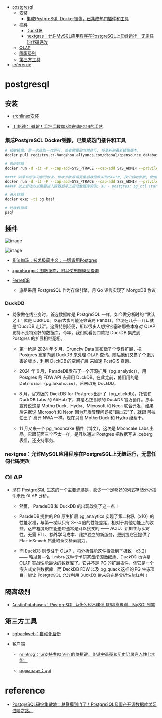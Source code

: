 
<!-- mtoc-start -->

* [postgresql](#postgresql)
  * [安装](#安装)
    * [集成PostgreSQL Docker镜像，已集成热门插件和工具](#集成postgresql-docker镜像已集成热门插件和工具)
  * [插件](#插件)
    * [DuckDB](#duckdb)
    * [nextgres：允许MySQL应用程序在PostgreSQL上无缝运行，无需任何代码更改](#nextgres允许mysql应用程序在postgresql上无缝运行无需任何代码更改)
  * [OLAP](#olap)
  * [隔离级别](#隔离级别)
  * [第三方工具](#第三方工具)
* [reference](#reference)

<!-- mtoc-end -->

# postgresql

## 安装

- [archlinux安装](https://www.netarky.com/programming/arch_linux/Arch_Linux_PostgreSQL_database_setup.html)

- [IT 邦德： 避坑！手把手教你7种安装PG16的手艺](https://mp.weixin.qq.com/s/QxnABtyPlmEMuvopmzNcVQ)

### 集成PostgreSQL Docker镜像，已集成热门插件和工具

```sh
# 拉取镜像, 第一次拉取一次即可. 或者需要的时候执行, 将更新到最新镜像版本.
docker pull registry.cn-hangzhou.aliyuncs.com/digoal/opensource_database:pg14_with_exts_arm64

# 启动容器
docker run -d -it -P --cap-add=SYS_PTRACE --cap-add SYS_ADMIN --privileged=true --name pg --shm-size=1g registry.cn-hangzhou.aliyuncs.com/digoal/opensource_database:pg14_with_exts_arm64

##### 如果你想学习备份恢复、修改参数等需要重启数据库实例的case, 换个启动参数, 使用参数--entrypoint将容器根进程换成bash更好. 如下:
docker run -d -it -P --cap-add=SYS_PTRACE --cap-add SYS_ADMIN --privileged=true --name pg --shm-size=1g --entrypoint /bin/bash registry.cn-hangzhou.aliyuncs.com/digoal/opensource_database:pg14_with_exts_arm64
##### 以上启动方式需要进入容器后手工启动数据库实例: su - postgres; pg_ctl start;

# 进入容器
docker exec -ti pg bash

# 连接数据库
psql
```

## 插件

![image](./Pictures/postgresql/插件-生态.avif)

![image](./Pictures/postgresql/插件-clickhouse性能对比.avif)

- [非法加冯：技术极简主义：一切皆用Postgres](https://mp.weixin.qq.com/s?__biz=MzU5ODAyNTM5Ng==&mid=2247486931&idx=1&sn=91dbe43bb6d26c760c532f4aa8d6e3cb&chksm=fe4b3808c93cb11e00194655a49bf7aa0d4d05a61a9b06ffcc57017c633de17066443ec62b6d&scene=21#wechat_redirect)

- [apache age：图数据库，可以使用图模型查询](https://age.apache.org/)

- [FerretDB](https://github.com/FerretDB/FerretDB)
    - 底层采用 PostgreSQL 作为存储引擎，用 Go 语言实现了 MongoDB 协议

### DuckDB

- 就像做在线业务时，首选数据库是 PostgreSQL 一样，如今做分析时的 “默认之王” 就是 DuckDB。以前大家可能还会说用 Pandas，但现在几乎一开口就是“DuckDB 走起”。这货特别轻便，所以很多人想把它塞进那些本身对 OLAP 支持不是特别好的数据库。今年，我们就看到四款把 DuckDB 集成到 Postgres 的扩展相继亮相。

    - 第一枪是 2024 年 5 月，Crunchy Data 宣布做了个专有扩展，把 Postgres 重定向到 DuckDB 来处理 OLAP 查询。随后他们又搞了个更厉害的版本，利用 DuckDB 的空间扩展 来加速 PostGIS 查询。

    - 2024 年 6 月，ParadeDB发布了一个开源扩展（pg_analytics），用 Postgres 的 FDW API 去调用 DuckDB。在此之前，他们用的是 DataFusion（pg_lakehouse），后来改用 DuckDB。

    - 8 月，官方版的 DuckDB-for-Postgres 出炉了（pg_duckdb），托管在 DuckDB Labs 的 GitHub 下，算是名正言顺的 DuckDB 官方插件。原本宣传说这是 MotherDuck、Hydra、Microsoft 和 Neon 联合开发，结果后来据说 Microsoft 和 Neon 因为开发管理问题被“踢出去”了，就跟 阿拉伯王子 离开 NWA 一样。现在只剩 MotherDuck 和 Hydra 继续干。

    - 11 月又来一个 pg_mooncake 插件（博文），这次是 Mooncake Labs 出品。它跟前面三个不太一样，是可以通过 Postgres 把数据写进 Iceberg 表里，还支持事务。

### nextgres：允许MySQL应用程序在PostgreSQL上无缝运行，无需任何代码更改

## OLAP

- 现在 PostgreSQL 生态的一个主要遗憾是，缺少一个足够好的列式存储分析插件来做 OLAP 分析。

    - 然而， ParadeDB 和 DuckDB 的出现改变了这一点！

    - ParadeDB 提供的 PG 原生扩展 pg_analytics 实现了第二梯队（x10）的性能水准，与第一梯队只有 3～4 倍的性能差距。相对于其他功能上的收益，这种程度的性能差距通常是可以接受的 —— ACID，新鲜性与实时性，无需 ETL、额外学习成本、维护独立的新服务，更别提它还提供了 ElasticSearch 质量的全文检索能力。
    - 而 DuckDB 则专注于 OLAP ，将分析性能这件事做到了极致（x3.2） —— 略过第一名 Umbra 这种学术研究型闭源数据库，DuckDB 也许是 OLAP 实战性能最快的数据库了。它并不是 PG 的扩展插件，但它是一个嵌入式文件数据库，而 DuckDB FDW 以及 pg_quack 这样的 PG 生态项目，能让 PostgreSQL 充分利用 DuckDB 带来的完整分析性能红利！

## 隔离级别

- [AustinDatabases：PostgreSQL 为什么也不建议 RR隔离级别，MySQL别笑](https://mp.weixin.qq.com/s/X51JO1-eg1cPPs91pTCfIA)

## 第三方工具

- [pgbackweb：自动化备份](https://github.com/eduardolat/pgbackweb)

- 客户端

    - [rainfrog：tui支持类似 Vim 的快捷键、关键字高亮和历史记录等人性化功能。](https://github.com/achristmascarl/rainfrog)

    - [pgmanage：gui](https://github.com/commandprompt/pgmanage)

# reference

- [PostgreSQL码农集散地：总算摸到门了！PostgreSQL及国产开源数据库学习进阶之路。](https://mp.weixin.qq.com/s/RCg5tdn1i7yBl2ZZy-ZaIw)
